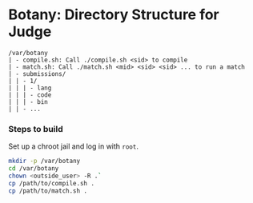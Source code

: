 # Botany: Directory Structure for Judge

```
/var/botany
| - compile.sh: Call ./compile.sh <sid> to compile
| - match.sh: Call ./match.sh <mid> <sid> <sid> ... to run a match
| - submissions/
| | - 1/
| | | - lang
| | | - code
| | | - bin
| | - ...
```

### Steps to build

Set up a chroot jail and log in with `root`.

```sh
mkdir -p /var/botany
cd /var/botany
chown <outside_user> -R .`
cp /path/to/compile.sh .
cp /path/to/match.sh .
```
